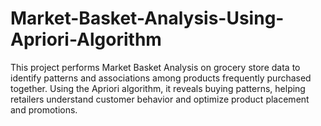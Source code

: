 # Market-Basket-Analysis-Using-Apriori-Algorithm
This project performs Market Basket Analysis on grocery store data to identify patterns and associations among products frequently purchased together. Using the Apriori algorithm, it reveals buying patterns, helping retailers understand customer behavior and optimize product placement and promotions.
